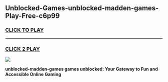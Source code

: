 
## Unblocked-Games-unblocked-madden-games-Play-Free-c6p99
<h3>
<a href="https://premium76.site?title=unblocked-madden-games&ref=20A">CLICK TO PLAY</a></h3>
<hr>

<h3>
<a href="https://premium76.site?title=unblocked-madden-games&ref=20A">CLICK 2 PLAY</a>
  
</h3>

<a href="https://premium76.site?title=unblocked-madden-games&ref=20A"><img src="https://clearcache.store/games.png"></a>


**unblocked-madden-games games unblocked: Your Gateway to Fun and Accessible Online Gaming**
